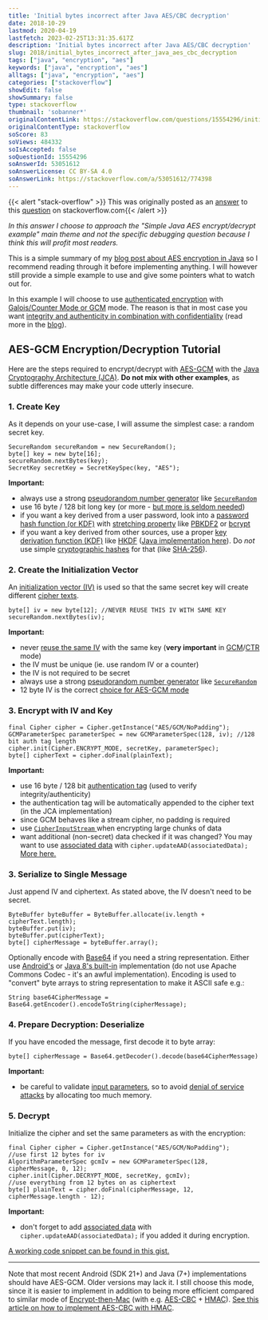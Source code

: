 ```yaml
---
title: 'Initial bytes incorrect after Java AES/CBC decryption'
date: 2018-10-29
lastmod: 2020-04-19
lastfetch: 2023-02-25T13:31:35.617Z
description: 'Initial bytes incorrect after Java AES/CBC decryption'
slug: 2018/initial_bytes_incorrect_after_java_aes_cbc_decryption
tags: ["java", "encryption", "aes"]
keywords: ["java", "encryption", "aes"]
alltags: ["java", "encryption", "aes"]
categories: ["stackoverflow"]
showEdit: false 
showSummary: false 
type: stackoverflow 
thumbnail: 'sobanner*' 
originalContentLink: https://stackoverflow.com/questions/15554296/initial-bytes-incorrect-after-java-aes-cbc-decryption
originalContentType: stackoverflow
soScore: 83
soViews: 484332
soIsAccepted: false
soQuestionId: 15554296
soAnswerId: 53051612
soAnswerLicense: CC BY-SA 4.0
soAnswerLink: https://stackoverflow.com/a/53051612/774398
---
```


{{< alert "stack-overflow" >}} This was originally posted as an [answer](https://stackoverflow.com/a/53051612/774398) to this [question](https://stackoverflow.com/questions/15554296/initial-bytes-incorrect-after-java-aes-cbc-decryption)  on stackoverflow.com{{< /alert >}}

_In this answer I choose to approach the "Simple Java AES encrypt/decrypt example" main theme and not the specific debugging question because I think this will profit most readers._

This is a simple summary of my [blog post about AES encryption in Java](https://proandroiddev.com/security-best-practices-symmetric-encryption-with-aes-in-java-7616beaaade9) so I recommend reading through it before implementing anything. I will however still provide a simple example to use and give some pointers what to watch out for.

In this example I will choose to use [authenticated encryption](https://en.wikipedia.org/wiki/Authenticated_encryption) with [Galois/Counter Mode or GCM](https://en.wikipedia.org/wiki/Galois/Counter_Mode) mode. The reason is that in most case you want [integrity and authenticity in combination with confidentiality](https://security.stackexchange.com/questions/148173/authenticity-confidentiality-integrity-general-questions) (read more in the [blog](https://proandroiddev.com/security-best-practices-symmetric-encryption-with-aes-in-java-7616beaaade9)).

AES-GCM Encryption/Decryption Tutorial
--------------------------------------

Here are the steps required to encrypt/decrypt with [AES-GCM](https://en.wikipedia.org/wiki/Galois/Counter_Mode) with the [Java Cryptography Architecture (JCA)](https://en.wikipedia.org/wiki/Java_Cryptography_Architecture). **Do not mix with other examples**, as subtle differences may make your code utterly insecure.

### 1\. Create Key

As it depends on your use-case, I will assume the simplest case: a random secret key.

```
SecureRandom secureRandom = new SecureRandom();
byte[] key = new byte[16];
secureRandom.nextBytes(key);
SecretKey secretKey = SecretKeySpec(key, "AES");

```

**Important:**

*   always use a strong [pseudorandom number generator](https://en.wikipedia.org/wiki/Pseudorandom_number_generator) like [ `SecureRandom` ](https://docs.oracle.com/javase/8/docs/api/java/security/SecureRandom.html)
*   use 16 byte / 128 bit long key (or more - [but more is seldom needed](https://security.stackexchange.com/a/6149/60108))
*   if you want a key derived from a user password, look into a [password hash function (or KDF)](https://en.wikipedia.org/wiki/Cryptographic_hash_function#Password_verification) with [stretching property](https://en.wikipedia.org/wiki/Key_stretching) like [PBKDF2](https://en.wikipedia.org/wiki/PBKDF2) or [bcrypt](https://en.wikipedia.org/wiki/Bcrypt)
*   if you want a key derived from other sources, use a proper [key derivation function (KDF)](https://en.wikipedia.org/wiki/Key_derivation_function) like [HKDF](https://en.wikipedia.org/wiki/HKDF) ([Java implementation here](https://github.com/patrickfav/hkdf)). Do _not_ use simple [cryptographic hashes](https://simple.wikipedia.org/wiki/Cryptographic_hash_function) for that (like [SHA-256](https://en.wikipedia.org/wiki/SHA-2)).

### 2\. Create the Initialization Vector

An [initialization vector (IV)](https://en.wikipedia.org/wiki/Initialization_vector) is used so that the same secret key will create different [cipher texts](https://en.wikipedia.org/wiki/Ciphertext).

```
byte[] iv = new byte[12]; //NEVER REUSE THIS IV WITH SAME KEY
secureRandom.nextBytes(iv);

```

**Important:**

*   never [reuse the same IV](https://crypto.stackexchange.com/questions/2991/why-must-IV-key-pairs-not-be-reused-in-ctr-mode) with the same key (**very important** in [GCM](https://en.wikipedia.org/wiki/Galois/Counter_Mode)/[CTR](https://en.wikipedia.org/wiki/Block_cipher_mode_of_operation#Counter_(CTR)) mode)
*   the IV must be unique (ie. use random IV or a counter)
*   the IV is not required to be secret
*   always use a strong [pseudorandom number generator](https://en.wikipedia.org/wiki/Pseudorandom_number_generator) like [ `SecureRandom` ](https://docs.oracle.com/javase/8/docs/api/java/security/SecureRandom.html)
*   12 byte IV is the correct [choice for AES-GCM mode](https://crypto.stackexchange.com/questions/41601/aes-gcm-recommended-IV-size-why-12-bytes)

### 3\. Encrypt with IV and Key

```
final Cipher cipher = Cipher.getInstance("AES/GCM/NoPadding");
GCMParameterSpec parameterSpec = new GCMParameterSpec(128, iv); //128 bit auth tag length
cipher.init(Cipher.ENCRYPT_MODE, secretKey, parameterSpec);
byte[] cipherText = cipher.doFinal(plainText);

```

**Important:**

*   use 16 byte / 128 bit [authentication tag](https://en.wikipedia.org/wiki/Authenticated_encryption) (used to verify integrity/authenticity)
*   the authentication tag will be automatically appended to the cipher text (in the JCA implementation)
*   since GCM behaves like a stream cipher, no padding is required
*   use [ `CipherInputStream` ](https://docs.oracle.com/javase/7/docs/api/javax/crypto/CipherInputStream.html) when encrypting large chunks of data
*   want additional (non-secret) data checked if it was changed? You may want to use [associated data](https://crypto.stackexchange.com/questions/6711/how-to-use-gcm-mode-and-associated-data-properly) with  `cipher.updateAAD(associatedData);`  [More here.](https://en.wikipedia.org/wiki/Authenticated_encryption#Authenticated_encryption_with_associated_data_(AEAD))

### 3\. Serialize to Single Message

Just append IV and ciphertext. As stated above, the IV doesn't need to be secret.

```
ByteBuffer byteBuffer = ByteBuffer.allocate(iv.length + cipherText.length);
byteBuffer.put(iv);
byteBuffer.put(cipherText);
byte[] cipherMessage = byteBuffer.array();

```

Optionally encode with [Base64](https://en.wikipedia.org/wiki/Base64) if you need a string representation. Either use [Android's](https://developer.android.com/reference/android/util/Base64.html) or [Java 8's built-in](https://docs.oracle.com/javase/8/docs/api/java/util/Base64.html) implementation (do not use Apache Commons Codec - it's an awful implementation). Encoding is used to "convert" byte arrays to string representation to make it ASCII safe e.g.:

```
String base64CipherMessage = Base64.getEncoder().encodeToString(cipherMessage);

```

### 4\. Prepare Decryption: Deserialize

If you have encoded the message, first decode it to byte array:

```
byte[] cipherMessage = Base64.getDecoder().decode(base64CipherMessage)

```

**Important:**

*   be careful to validate [input parameters](https://cwe.mitre.org/data/definitions/789.html), so to avoid [denial of service attacks](https://en.wikipedia.org/wiki/Denial-of-service_attack) by allocating too much memory.

### 5\. Decrypt

Initialize the cipher and set the same parameters as with the encryption:

```
final Cipher cipher = Cipher.getInstance("AES/GCM/NoPadding");
//use first 12 bytes for iv
AlgorithmParameterSpec gcmIv = new GCMParameterSpec(128, cipherMessage, 0, 12);
cipher.init(Cipher.DECRYPT_MODE, secretKey, gcmIv);
//use everything from 12 bytes on as ciphertext
byte[] plainText = cipher.doFinal(cipherMessage, 12, cipherMessage.length - 12);

```

**Important:**

*   don't forget to add [associated data](https://crypto.stackexchange.com/questions/6711/how-to-use-gcm-mode-and-associated-data-properly) with  `cipher.updateAAD(associatedData);`  if you added it during encryption.

[A working code snippet can be found in this gist.](https://gist.github.com/patrickfav/7e28d4eb4bf500f7ee8012c4a0cf7bbf)

* * *

Note that most recent Android (SDK 21+) and Java (7+) implementations should have AES-GCM. Older versions may lack it. I still choose this mode, since it is easier to implement in addition to being more efficient compared to similar mode of [Encrypt-then-Mac](https://en.wikipedia.org/wiki/Authenticated_encryption#MAC-then-Encrypt_(MtE)) (with e.g. [AES-CBC](https://en.wikipedia.org/wiki/Block_cipher_mode_of_operation#Cipher_Block_Chaining_(CBC)) + [HMAC](https://en.wikipedia.org/wiki/HMAC)). [See this article on how to implement AES-CBC with HMAC](https://proandroiddev.com/security-best-practices-symmetric-encryption-with-aes-in-java-and-android-part-2-b3b80e99ad36).